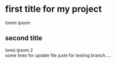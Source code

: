 # first title for my project 
lorem ipsom  
## second title
loreù ipsom 2  
some lines for update file juste for testing branch.....